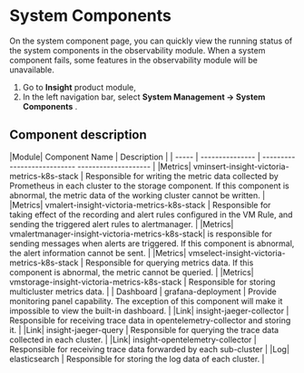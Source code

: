 # System Components

On the system component page, you can quickly view the running status of the system components in the observability module. When a system component fails, some features in the observability module will be unavailable.

1. Go to __Insight__ product module,
2. In the left navigation bar, select __System Management -> System Components__ .
  
     

## Component description

|Module| Component Name | Description |
| ----- | --------------- | --------------------------- -------------------- |
|Metrics| vminsert-insight-victoria-metrics-k8s-stack | Responsible for writing the metric data collected by Prometheus in each cluster to the storage component. If this component is abnormal, the metric data of the working cluster cannot be written. |
|Metrics| vmalert-insight-victoria-metrics-k8s-stack | Responsible for taking effect of the recording and alert rules configured in the VM Rule, and sending the triggered alert rules to alertmanager. |
|Metrics| vmalertmanager-insight-victoria-metrics-k8s-stack| is responsible for sending messages when alerts are triggered. If this component is abnormal, the alert information cannot be sent. |
|Metrics| vmselect-insight-victoria-metrics-k8s-stack | Responsible for querying metrics data. If this component is abnormal, the metric cannot be queried. |
|Metrics| vmstorage-insight-victoria-metrics-k8s-stack | Responsible for storing multicluster metrics data. |
| Dashboard | grafana-deployment | Provide monitoring panel capability. The exception of this component will make it impossible to view the built-in dashboard. |
|Link| insight-jaeger-collector | Responsible for receiving trace data in opentelemetry-collector and storing it. |
|Link| insight-jaeger-query | Responsible for querying the trace data collected in each cluster. |
|Link| insight-opentelemetry-collector | Responsible for receiving trace data forwarded by each sub-cluster |
|Log| elasticsearch | Responsible for storing the log data of each cluster. |
